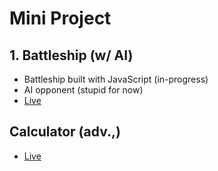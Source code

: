 # Mini Project

## 1. Battleship (w/ AI)
- Battleship built with JavaScript (in-progress)
- AI opponent (stupid for now)
- [Live](https://juliendy.github.io/mini-projects/js-battleship/)

## Calculator (adv.,)
- [Live](https://juliendy.github.io/mini-projects/js-calculator/)